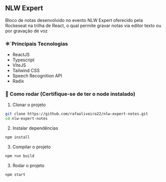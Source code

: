 ## NLW Expert 
Bloco de notas  desenvolvido no evento NLW Expert oferecido pela Rockeseat na trilha de React, o qual permite gravar notas via editor texto ou por gravação de voz

### ⚛´Principais Tecnologias
* ReactJS
* Typescript
* ViteJS
* Tailwind CSS
* Speech Recognition API
* Radix

### 🚀 Como rodar (Certifique-se de ter o node instalado)
1. Clonar o projeto
~~~~bash
git clone https://github.com/rafaoliveira22/nlw-expert-notes.git
cd nlw-expert-notes
~~~~

2. Instalar dependências
~~~~bash
npm install
~~~~

3. Compilar o projeto
~~~~bash
npm run build
~~~~

3. Rodar o projeto
~~~~bash
npm start
~~~~
